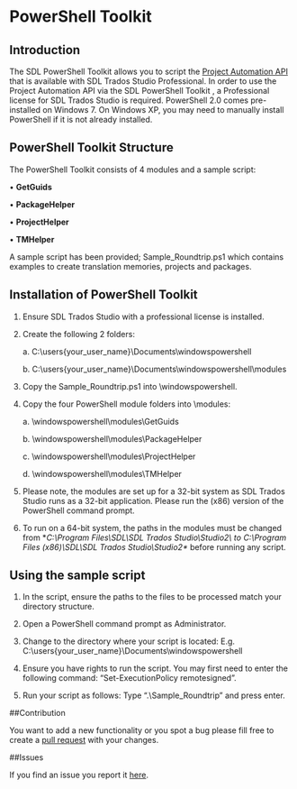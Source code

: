 PowerShell Toolkit
=============

## Introduction
The SDL PowerShell Toolkit allows you to script the [Project Automation API](http://producthelp.sdl.com/SDK/ProjectAutomationApi/3.0/html/b986e77a-82d2-4049-8610-5159c55fddd3.htm) that is available with SDL Trados Studio Professional.  In order to use the Project Automation API via the SDL PowerShell Toolkit , a Professional license for SDL Trados Studio is required.
PowerShell 2.0 comes pre-installed on Windows 7. On Windows XP, you may need to manually install PowerShell if it is not already installed.
## PowerShell Toolkit Structure
The PowerShell Toolkit consists of 4 modules and a sample script:

•	**GetGuids**

•	**PackageHelper**

•	**ProjectHelper**

•	**TMHelper**

A sample script has been provided; Sample_Roundtrip.ps1 which contains examples to create translation memories, projects and packages.

## Installation of PowerShell Toolkit
1.	Ensure SDL Trados Studio with a professional license is installed.
2.	Create the following 2 folders:

    a.	C:\users\{your_user_name}\Documents\windowspowershell
    
    b.	C:\users\{your_user_name}\Documents\windowspowershell\modules
  
3.	Copy the Sample_Roundtrip.ps1 into \windowspowershell.
4.	Copy the four PowerShell module folders into \modules:

    a.	\windowspowershell\modules\GetGuids
  
    b.	\windowspowershell\modules\PackageHelper
    
    c.	\windowspowershell\modules\ProjectHelper
    
    d.	\windowspowershell\modules\TMHelper
  
5.	Please note, the modules are set up for a 32-bit system as SDL Trados Studio runs as a 32-bit application.  Please run the (x86) version of the PowerShell command prompt.
6.	To run on a 64-bit system, the paths in the modules must be changed from **C:\Program Files\SDL\SDL Trados Studio\Studio2\ to C:\Program Files (x86)\SDL\SDL Trados Studio\Studio2\** before running any script. 

## Using the sample script

1.	In the script, ensure the paths to the files to be processed match your directory structure.

2.	Open a PowerShell command prompt as Administrator.

3.	Change to the directory where your script is located:
E.g. C:\users\{your_user_name}\Documents\windowspowershell

4.	Ensure you have rights to run the script. You may first need to enter the following command:
“Set-ExecutionPolicy remotesigned”.

5.	Run your script as follows: Type “.\Sample_Roundtrip” and press enter.

##Contribution

You want to add a new functionality or you spot a bug please fill free to create a [pull request](https://guides.github.com/activities/contributing-to-open-source/) with your changes.

##Issues

If you find an issue you report it [here](https://github.com/sdl/Sdl-studio-powershell-toolkit/issues).

